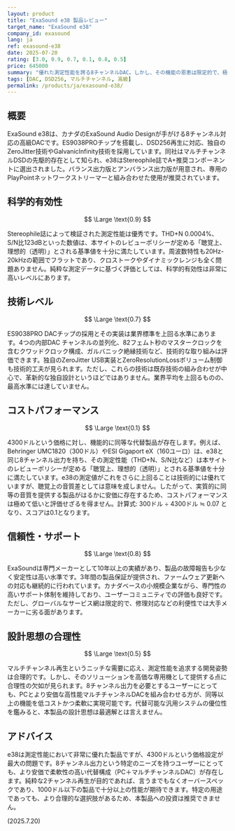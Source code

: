 ```yaml
---
layout: product
title: "ExaSound e38 製品レビュー"
target_name: "ExaSound e38"
company_id: exasound
lang: ja
ref: exasound-e38
date: 2025-07-20
rating: [3.0, 0.9, 0.7, 0.1, 0.8, 0.5]
price: 645000
summary: "優れた測定性能を誇る8チャンネルDAC。しかし、その機能の恩恵は限定的で、極めて低いコストパフォーマンスと設計思想の合理性に課題。"
tags: [DAC, DSD256, マルチチャンネル, 高級]
permalink: /products/ja/exasound-e38/
---
```

## 概要

ExaSound e38は、カナダのExaSound Audio Designが手がける8チャンネル対応の高級DACです。ES9038PROチップを搭載し、DSD256再生に対応、独自のZeroJitter技術やGalvanicInfinity技術を採用しています。同社はマルチチャンネルDSDの先駆的存在として知られ、e38はStereophile誌でA+推奨コンポーネントに選出されました。バランス出力版とアンバランス出力版が用意され、専用のPlayPointネットワークストリーマーと組み合わせた使用が推奨されています。

## 科学的有効性

$$ \Large \text{0.9} $$

Stereophile誌によって検証された測定性能は優秀です。THD+N 0.0004%、S/N比123dBといった数値は、本サイトのレビューポリシーが定める「聴覚上、理想的（透明）」とされる基準値を十分に満たしています。周波数特性も20Hz-20kHzの範囲でフラットであり、クロストークやダイナミックレンジも全く問題ありません。純粋な測定データに基づく評価としては、科学的有効性は非常に高いレベルにあります。

## 技術レベル

$$ \Large \text{0.7} $$

ES9038PRO DACチップの採用とその実装は業界標準を上回る水準にあります。4つの内部DAC チャンネルの並列化、82フェムト秒のマスタークロックを含むクワッドクロック構成、ガルバニック絶縁技術など、技術的な取り組みは評価できます。独自のZeroJitter USB実装とZeroResolutionLossボリューム制御も技術的工夫が見られます。ただし、これらの技術は既存技術の組み合わせが中心で、革新的な独自設計というほどではありません。業界平均を上回るものの、最高水準には達していません。

## コストパフォーマンス

$$ \Large \text{0.1} $$

4300ドルという価格に対し、機能的に同等な代替製品が存在します。例えば、Behringer UMC1820（300ドル）やESI Gigaport eX（160ユーロ）は、e38と同じ8チャンネル出力を持ち、その測定性能（THD+N、S/N比など）は本サイトのレビューポリシーが定める「聴覚上、理想的（透明）」とされる基準値を十分に満たしています。e38の測定値がこれをさらに上回ることは技術的には優れていますが、聴覚上の音質差としては意味を成しません。したがって、実質的に同等の音質を提供する製品がはるかに安価に存在するため、コストパフォーマンスは極めて低いと評価せざるを得ません。計算式: 300ドル ÷ 4300ドル ≒ 0.07 となり、スコアは0.1となります。

## 信頼性・サポート

$$ \Large \text{0.8} $$

ExaSoundは専門メーカーとして10年以上の実績があり、製品の故障報告も少なく安定性は高い水準です。3年間の製品保証が提供され、ファームウェア更新への対応も継続的に行われています。カナダベースの小規模企業ながら、専門性の高いサポート体制を維持しており、ユーザーコミュニティでの評価も良好です。ただし、グローバルなサービス網は限定的で、修理対応などの利便性では大手メーカーに劣る面があります。

## 設計思想の合理性

$$ \Large \text{0.5} $$

マルチチャンネル再生というニッチな需要に応え、測定性能を追求する開発姿勢は合理的です。しかし、そのソリューションを高価な専用機として提供する点に合理性の欠如が見られます。8チャンネル出力を必要とするユーザーにとっても、PCとより安価な高性能マルチチャンネルDACを組み合わせる方が、同等以上の機能を低コストかつ柔軟に実現可能です。代替可能な汎用システムの優位性を鑑みると、本製品の設計思想は最適解とは言えません。

## アドバイス

e38は測定性能において非常に優れた製品ですが、4300ドルという価格設定が最大の問題です。8チャンネル出力という特定のニーズを持つユーザーにとっても、より安価で柔軟性の高い代替構成（PC＋マルチチャンネルDAC）が存在します。純粋な2チャンネル再生が目的であれば、言うまでもなくオーバースペックであり、1000ドル以下の製品で十分以上の性能が期待できます。特定の用途であっても、より合理的な選択肢があるため、本製品への投資は推奨できません。

(2025.7.20)